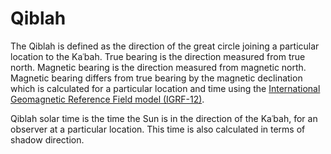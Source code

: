 # Qiblah

The Qiblah is defined as the direction of the great circle joining a particular location to the Kaʿbah. True bearing is the direction measured from true north. Magnetic bearing is the direction measured from magnetic north. Magnetic bearing differs from true bearing by the magnetic declination which is calculated for a particular location and time using the [International Geomagnetic Reference Field model (IGRF-12)](https://earth-planets-space.springeropen.com/articles/10.1186/s40623-015-0228-9).

Qiblah solar time is the time the Sun is in the direction of the Kaʿbah, for an observer at a particular location. This time is also calculated in terms of shadow direction.